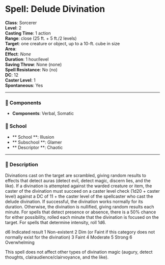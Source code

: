 
# Spell: Delude Divination
**Class**: Sorcerer  
**Level**: 2  
**Casting Time**: 1 action  
**Range**: close (25 ft. + 5 ft./2 levels)  
**Target**: one creature or object, up to a 10-ft. cube in size  
**Area**:   
**Effect**: _None_  
**Duration**: 1 hour/level  
**Saving Throw**: None (none)  
**Spell Resistance**: No (no)  
**DC**: 12  
**Caster Level**: 1  
**Spontaneous**: Yes

---

### 🔮 Components
- **Components**: Verbal, Somatic

### 🏫 School
- ** School **: Illusion
- ** Subschool **: Glamer
- ** Descriptor **: Chaotic
---

### 📜 Description
Divinations cast on the target are scrambled, giving random results to effects that detect auras (detect evil, detect magic, discern lies, and the like). If a divination is attempted against the warded creature or item, the caster of the divination must succeed on a caster level check (1d20 + caster level) against a DC of 11 + the caster level of the spellcaster who cast the delude divination. If successful, the divination works normally for its duration. Otherwise, the divination is nullified, giving random results each minute. For spells that detect presence or absence, there is a 50% chance for either possibility, rolled each minute that the divination is focused on the target. For spells that determine intensity, roll 1d6.

d6    Indicated result 
1      Non-existent 
2      Dim (or Faint if this category does not normally exist for the divination) 
3      Faint 
4      Moderate 
5      Strong 
6      Overwhelming

This spell does not affect other types of divination magic (augury, detect thoughts, clairaudience/clairvoyance, and the like).
